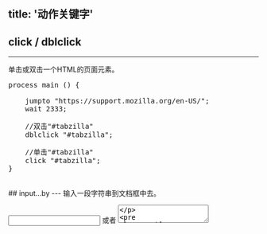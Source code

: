 title: '动作关键字'
---

## click / dblclick
---
单击或双击一个HTML的页面元素。

<pre class='sublemon'>
process main () {
    
	jumpto "https://support.mozilla.org/en-US/";
	wait 2333;
	
	//双击"#tabzilla"
	dblclick "#tabzilla";
	
	//单击"#tabzilla"
	click "#tabzilla";
}
</pre>

<br>
## input...by
---
输入一段字符串到文档框中去。 

<input type="text" /> 或者 <textarea>

<pre class='sublemon'>
// eg: id="link" class="case" 
input 'div#link.case' by "hello world.";
</pre>

<br>
## move 
---
对HTML页面元素触发鼠标移入移出的动作。该动作可触发CSShover。

<pre class='sublemon'>
process main () {
    
	jumpto "https://www.deepin.org/en/";
	wait 2333;
	click '#hs-site-navigation > div:nth-child(1)';
	
	// 在以下三个页面元素上移动
	move '#menu-main > li:nth-child(2) > a:nth-child(1) > span:nth-child(1)';
	move '#menu-main > li:nth-child(3) > a:nth-child(1) > span:nth-child(1)';
	move '#menu-main > li:nth-child(4) > a:nth-child(1) > span:nth-child(1)';
}
</pre>

<br>
## hold
---
鼠标持续点住一个元素。具体的示例在下方的`drop`中。

<br>
## drop
---
鼠标释放一个元素。
<pre class="sublemon">
process main () {

	jumpto "https://jqueryui.com/draggable/";
	wait 2333;
	
	//持续点住页面上的一个元素，用move来完成拖拽和指针移动
    hold '#content > iframe:nth-child(5) < #draggable';
    move '#content > iframe:nth-child(5) < html';
    
    //释放该元素
    drop;
}
</pre>

<br>
## scroll
---
滚动页面，保持选中元素位于屏幕中部。
<pre class="sublemon">
process main () {
  
	// Deepin Technology Community
	jumpto "https://www.deepin.org/en/";
	wait 2333;
	
	//
	scroll '#hs-top-footer';
}
</pre>

<br>
## jumpto / back / forward / refresh
---
`jumpto` 跳转到一个URL链接；`forward` 向前移动一页；`back` 后退一页；`refresh` 刷新当前网页。
<pre class='sublemon'>
process main () {

	// jumpto
	jumpto "https://www.deepin.org/en/";
	wait 2333;
	click "#hs-site-navigation > div:nth-child(1) > span:nth-child(1)";
	click "#menu-main > li:nth-child(2) > a:nth-child(1) > span:nth-child(1)";
	wait 2000;
	
	//back 回到首页
	back;
	wait 2000;
	
	//forward 前进到doc页
	forward;
	wait 2000;

    //refresh 刷新当前doc页
	refresh;
}
</pre>

<br>
## wait
---

等待一定的时间（以毫秒为单位）。
<pre class='sublemon'>
//编辑器会等待3000毫秒再执行下一个动作
wait 3000;
</pre>

<br>
## assert
---

断言一个表达式为真（在一定的时间内）
<pre class='sublemon'>//断言存在一个id为'test'的输入框
assert <#"textarea#test"/>;

//断言id名为'test'的输入框会在两秒钟内出现
assert <#"textarea#test"/> in 2000;
</pre>

<br>
## upload
---

如果一个测试需要上传一个文件到一个 web 应用程序，可以采用 `upload` 命令来上传。语法格式为：`upload [the path of a file]`。以下是例子。

**注意**：在 Windows 系统中路径采用的是"\"，需要用户改为 "/" 或进行转译 "\\\" 才能在灵萌测中运行。如"C:\Users\1.img"需要在灵萌测中改为"C:/Users/1.img"。
<pre class='sublemon'>
#AUTOWAIT 1000
process main () {

	// Angular file upload - flow.js
	jumpto "http://flowjs.github.io/ng-flow/";
	wait 3333;
	// 点击 Basic upload
	click "div.ng-scope > .drop > span.btn-default";
	upload ["path of file1","path of file2"];
	wait 4000;
	// 点击 Single image upload
	click "body > div:nth-child(1) > section:nth-child(2) > div:nth-child(10) > div:nth-child(4) > span:nth-child(1)";
    upload ["path of file3","path of file4"];
	// 当只支持上传一个文件时，lemonce会默认上传第一个文件
    wait 4000;
}
</pre>